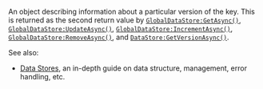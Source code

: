 An object describing information about a particular version of the key. This
is returned as the second return value by [`GlobalDataStore:GetAsync()`](https://create.roblox.com/docs/reference/engine/classes/GlobalDataStore#GetAsync),
[`GlobalDataStore:UpdateAsync()`](https://create.roblox.com/docs/reference/engine/classes/GlobalDataStore#UpdateAsync),
[`GlobalDataStore:IncrementAsync()`](https://create.roblox.com/docs/reference/engine/classes/GlobalDataStore#IncrementAsync),
[`GlobalDataStore:RemoveAsync()`](https://create.roblox.com/docs/reference/engine/classes/GlobalDataStore#RemoveAsync), and
[`DataStore:GetVersionAsync()`](https://create.roblox.com/docs/reference/engine/classes/DataStore#GetVersionAsync).

See also:

- [Data Stores](https://create.roblox.com/docs/cloud-services/datastores), an in-depth guide on
data structure, management, error handling, etc.